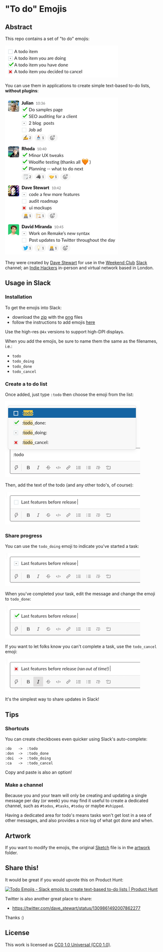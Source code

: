 # "To do" Emojis

## Abstract

This repo contains a set of "to do" emojis:

![live example](./docs/emojis.png)

You can use them in applications to create simple text-based to-do lists, **without plugins**:

![live example](./docs/example.png)

They were created by [Dave Stewart](https://twitter.com/dave_stewart) for use in the [Weekend Club](https://twitter.com/weekendclubldn) [Slack](https://slack.com) channel; an [Indie Hackers](https://indiehackers.com) in-person and virtual network based in London.

## Usage in Slack

### Installation

To get the emojis into Slack:

- download the [zip](https://github.com/davestewart/todo-emojis/releases/tag/v1.0.0) with the [png](./emojis/@4x) files
- follow the instructions to add emojis [here](https://slack.com/intl/en-gb/help/articles/206870177-Add-custom-emoji-to-your-workspace-Add-custom-emoji-to-your-workspace)

Use the high-res `@4x` versions to support high-DPI displays.

When you add the emojis, be sure to name them the same as the filenames, i.e.:

- `todo`
- `todo_doing`
- `todo_done`
- `todo_cancel`

### Create a to do list

Once added, just type `:todo` then choose the emoji from the list:

![emojis](./docs/edit-choose.png)

Then, add the text of the todo (and any other todo's, of course):

![todo](docs/edit-todo.png)

### Share progress

You can use the `todo_doing` emoji to indicate you've started a task:

![todo](docs/edit-doing.png)

When you've completed your task, edit the message and change the emoji to `todo_done`:

![todo](docs/edit-done.png)

If you want to let folks know you can't complete a task, use the `todo_cancel` emoji:

![todo](docs/edit-cancel.png)

It's the simplest way to share updates in Slack! 

## Tips

### Shortcuts

You can create checkboxes even quicker using Slack's auto-complete:

```
:do   ->  :todo
:don  ->  :todo_done
:doi  ->  :todo_doing
:ca   ->  :todo_cancel
```

Copy and paste is also an option!

### Make a channel



Because you and your team will only be creating and updating a single message per day (or week) you may find it useful to create a dedicated channel, such as `#todos`, `#tasks`, `#today` or maybe `#shipped`.

Having a dedicated area for todo's means tasks won't get lost in a sea of other messages, and also provides a nice log of what got done and when.

## Artwork

If you want to modify the emojis, the original [Sketch](https://www.sketch.com/) file is in the [artwork](./artwork) folder.

## Share this!

It would be great if you would upvote this on Product Hunt:

<a href="https://www.producthunt.com/posts/todo-emojis?utm_source=badge-featured&utm_medium=badge&utm_souce=badge-todo-emojis" target="_blank"><img src="https://api.producthunt.com/widgets/embed-image/v1/featured.svg?post_id=268429&theme=dark" alt="Todo Emojis - Slack emojis to create text-based to-do lists | Product Hunt" style="width: 250px; height: 54px;" width="250" height="54" /></a>

Twitter is also another great place to share:

- https://twitter.com/dave_stewart/status/1309861492007862277

Thanks :)

## License

This work is licensed as [CC0 1.0 Universal (CC0 1.0)](https://creativecommons.org/publicdomain/zero/1.0/deed.en).

